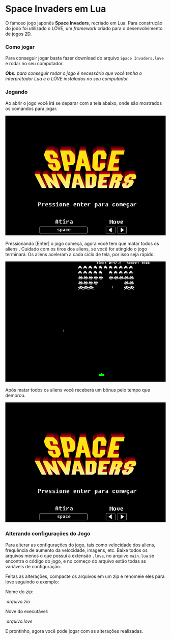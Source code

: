 # Space Invaders em Lua
O famoso jogo japonês **Space Invaders**, recriado em Lua. Para construção do jodo foi utilizado o LÖVE, um  _framework_ criado para o desenvolvimento de jogos 2D.



### Como jogar

Para conseguir jogar basta fazer download do arquivo `Space Invaders.love` e rodar no seu computador. 

_**Obs:** para conseguir rodar o jogo é necessário que você tenha o interpretador Lua e o LÖVE instalados no seu computador._



### Jogando

Ao abrir o jogo você irá se deparar com a tela abaixo, onde são mostrados os comandos para jogar.

![Tela_Inicial](/imagens/tela_inicial.png)

Pressionando [Enter] o jogo começa, agora você tem que matar todos os aliens . Cuidado com os tiros dos aliens, se você for atingido o jogo terminará. Os aliens aceleram a cada ciclo de tela, por isso seja rápido.

![Tela_Inicial](/imagens/jogo.png)

Após matar todos os aliens você receberá um bônus pelo tempo que demorou.

![Tela_Inicial](/imagens/tela_inicial.png)



### Alterando configurações do Jogo

Para alterar as configurações do jogo, tais como velocidade dos aliens, frequência de aumento da velocidade, imagens, etc. Baixe todos os arquivos menos o que possui a extensão `.love`, no arquivo `main.lua` se encontra o código do jogo, e no começo do arquivo estão todas as variáveis de configuração.

Feitas as alterações, compacte os arquivos em um zip e renomeie eles para love seguindo o exemplo:

Nome do zip:

​		_arquivo.zio_

Nove do executável:

​		_arquivo.love_

E prontinho, agora você pode jogar com as alterações realizadas.